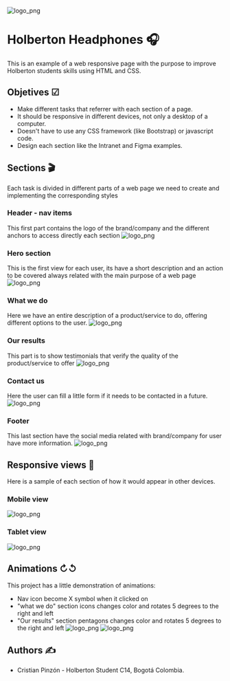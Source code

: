 ![logo_png](images/logo_headphones.png)

# Holberton Headphones 🎧
This is an example of a web responsive page with the purpose to improve Holberton students skills using HTML and CSS.

## Objetives ☑

* Make different tasks that referrer with each section of a page.
* It should be responsive in different devices, not only a desktop of a computer.
* Doesn't have to use any CSS framework (like Bootstrap) or javascript code.
* Design each section like the Intranet and Figma examples.

## Sections 🎬
Each task is divided in different parts of a web page we need to create and implementing the corresponding styles

### Header - nav items
This first part contains the logo of the brand/company and the different anchors to access directly each section
![logo_png](images/hh-header-navbar.png)

### Hero section
This is the first view for each user, its have a short description and an action to be covered always related with the main purpose of a web page
![logo_png](images/hh-hero-section.png)

### What we do
Here we have an entire description of a product/service to do, offering different options to the user.
![logo_png](images/hh-what-we-do.png)

### Our results
This part is to show testimonials that verify the quality of the product/service to offer
![logo_png](images/hh-our-results.png)

### Contact us
Here the user can fill a little form if it needs to be contacted in a future.
![logo_png](images/hh-contact-us.png)

### Footer
This last section have the social media related with brand/company for user have more information.
![logo_png](images/hh-footer.png)

## Responsive views 📱
Here is a sample of each section of how it would appear in other devices.
### Mobile view
![logo_png](images/hh-res-mobile.png)
### Tablet view
![logo_png](images/hh-res-tablet.png)

## Animations ↻↺
This project has a little demonstration of animations:
* Nav icon become X symbol when it clicked on
* "what we do" section icons changes color and rotates 5 degrees to the right and left
* "Our results" section pentagons changes color and rotates 5 degrees to the right and left
  ![logo_png](images/hh-nav-menu.png)
  ![logo_png](images/hh-ani-rows.png)

## Authors ✍
* Cristian Pinzón - Holberton Student C14, Bogotá Colombia.

